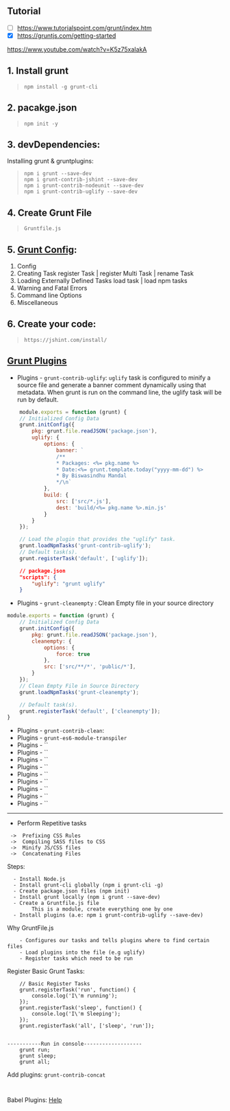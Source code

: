 ## Tutorial
- [ ] https://www.tutorialspoint.com/grunt/index.htm
- [x] https://gruntjs.com/getting-started

https://www.youtube.com/watch?v=K5z75xaIakA

## 1. Install grunt
> `npm install -g grunt-cli`
## 2. pacakge.json
> `npm init -y`
## 3. devDependencies:
Installing grunt & gruntplugins:
>    `npm i grunt --save-dev`<br>
>    `npm i grunt-contrib-jshint --save-dev`<br>
>    `npm i grunt-contrib-nodeunit --save-dev`<br>
>    `npm i grunt-contrib-uglify --save-dev`<br>

## 4. Create Grunt File
>  `Gruntfile.js`

## 5. [Grunt Config](https://gruntjs.com/api/grunt#grunt.initconfig):
   1. Config
   2. Creating Task
        register Task | register Multi Task | rename Task
   3. Loading Externally Defined Tasks
        load task | load npm tasks
   4. Warning and Fatal Errors
   5. Command line Options
   6. Miscellaneous

## 6. Create your code:
>     https://jshint.com/install/


## [Grunt Plugins](https://gruntjs.com/plugins)
- Plugins - `grunt-contrib-uglify`: `uglify` task is configured to minify a source file and generate a banner comment dynamically using that metadata. When grunt is run on the command line, the uglify task will be run by default.
```js
    module.exports = function (grunt) {
    // Initialized Config Data
    grunt.initConfig({
        pkg: grunt.file.readJSON('package.json'),
        uglify: {
            options: {
                banner: `
                /**
                * Packages: <%= pkg.name %> 
                * Date:<%= grunt.template.today("yyyy-mm-dd") %> 
                * By Biswasindhu Mandal 
                */\n`
            },
            build: {
                src: ['src/*.js'],
                dest: 'build/<%= pkg.name %>.min.js'
            }
        }
    });

    // Load the plugin that provides the "uglify" task.
    grunt.loadNpmTasks('grunt-contrib-uglify');
    // Default task(s).
    grunt.registerTask('default', ['uglify']);
```
```json
    // package.json
    "scripts": {
        "uglify": "grunt uglify"
    }
```
- Plugins - `grunt-cleanempty` : Clean Empty file in your source directory
```js
module.exports = function (grunt) {
    // Initialized Config Data
    grunt.initConfig({
        pkg: grunt.file.readJSON('package.json'),
        cleanempty: {
            options: {
                force: true
            },
            src: ['src/**/*', 'public/*'],
        }
    });
    // Clean Empty File in Source Directory
    grunt.loadNpmTasks('grunt-cleanempty');

    // Default task(s).
    grunt.registerTask('default', ['cleanempty']);
}
```
- Plugins - `grunt-contrib-clean`: 
- Plugins - `grunt-es6-module-transpiler`
- Plugins - ``
- Plugins - ``
- Plugins - ``
- Plugins - ``
- Plugins - ``
- Plugins - ``
- Plugins - ``
- Plugins - ``
- Plugins - ``
  
-- ---------------------------------

- Perform Repetitive tasks
```
 ->  Prefixing CSS Rules
 ->  Compiling SASS files to CSS
 ->  Minify JS/CSS files
 ->  Concatenating Files
```

Steps:
```
  - Install Node.js
  - Install grunt-cli globally (npm i grunt-cli -g)
  - Create package.json files (npm init)
  - Install grunt locally (npm i grunt --save-dev)
  - Create a Gruntfile.js file 
        This is a module, create everything one by one
  - Install plugins (a.e: npm i grunt-contrib-uglify --save-dev)
```

Why GruntFile.js
```
    - Configures our tasks and tells plugins where to find certain files
    - Load plugins into the file (e.g uglify)
    - Register tasks which need to be run
```

Register Basic Grunt Tasks:
```
    // Basic Register Tasks
    grunt.registerTask('run', function() {
        console.log('I\'m running');
    });
    grunt.registerTask('sleep', function() {
        console.log('I\'m Sleeping');
    });
    grunt.registerTask('all', ['sleep', 'run']);


-----------Run in console-------------------
    grunt run;
    grunt sleep;
    grunt all;
```

Add plugins: `grunt-contrib-concat`
```
    
```
Babel Plugins: [Help](https://stackoverflow.com/questions/41067220/using-babel-grunt-to-work-with-es6-how-to-transform-require-statements)
